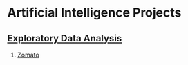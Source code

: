 # Artificial Intelligence Projects

## [Exploratory Data Analysis](https://github.com/akashanup/ai_ml/blob/main/ExploratoryDataAnalysis/README.md)
1. [Zomato](https://github.com/akashanup/ai_ml/blob/main/ExploratoryDataAnalysis/Zomato)